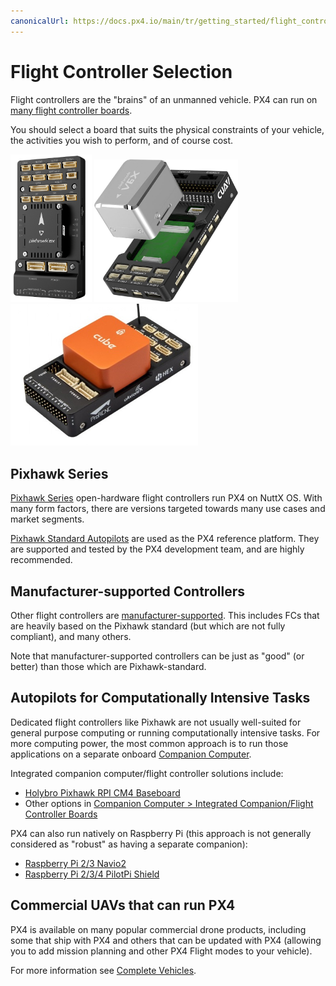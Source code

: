 ```yaml
---
canonicalUrl: https://docs.px4.io/main/tr/getting_started/flight_controller_selection
---
```


# Flight Controller Selection

Flight controllers are the "brains" of an unmanned vehicle. PX4 can run on [many flight controller boards](../flight_controller/README.md).

You should select a board that suits the physical constraints of your vehicle, the activities you wish to perform, and of course cost.

<img src="../../assets/flight_controller/pixhawk6x/pixhawk6x_hero_upright.png" width="130px" title="Holybro Pixhawk6X" /> <img src="../../assets/flight_controller/cuav_pixhawk_v6x/pixhawk_v6x.jpg" width="230px" title="CUAV Pixhawk 6X"  /> <img src="../../assets/flight_controller/cube/orange/cube_orange_hero.jpg" width="300px" title="CubePilot Cube Orange" />


## Pixhawk Series

[Pixhawk Series](../flight_controller/pixhawk_series.md) open-hardware flight controllers run PX4 on NuttX OS. With many form factors, there are versions targeted towards many use cases and market segments.

[Pixhawk Standard Autopilots](../flight_controller/autopilot_pixhawk_standard.md) are used as the PX4 reference platform. They are supported and tested by the PX4 development team, and are highly recommended.

## Manufacturer-supported Controllers

Other flight controllers are [manufacturer-supported](../flight_controller/autopilot_manufacturer_supported.md). This includes FCs that are heavily based on the Pixhawk standard (but which are not fully compliant), and many others.

Note that manufacturer-supported controllers can be just as "good" (or better) than those which are Pixhawk-standard.

## Autopilots for Computationally Intensive Tasks

Dedicated flight controllers like Pixhawk are not usually well-suited for general purpose computing or running computationally intensive tasks. For more computing power, the most common approach is to run those applications on a separate onboard [Companion Computer](../companion_computer/README.md).

Integrated companion computer/flight controller solutions include:

- [Holybro Pixhawk RPI CM4 Baseboard](../companion_computer/holybro_pixhawk_rpi_cm4_baseboard.md)
- Other options in [Companion Computer > Integrated Companion/Flight Controller Boards](../companion_computer/README.md#integrated-companion-flight-controller-boards)


PX4 can also run natively on Raspberry Pi (this approach is not generally considered as "robust" as having a separate companion):

- [Raspberry Pi 2/3 Navio2](../flight_controller/raspberry_pi_navio2.md)
- [Raspberry Pi 2/3/4 PilotPi Shield](../flight_controller/raspberry_pi_pilotpi.md)


## Commercial UAVs that can run PX4

PX4 is available on many popular commercial drone products, including some that ship with PX4 and others that can be updated with PX4 (allowing you to add mission planning and other PX4 Flight modes to your vehicle).

For more information see [Complete Vehicles](../complete_vehicles/README.md).

